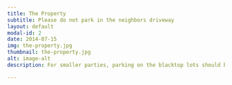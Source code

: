 ```yaml
---
title: The Property
subtitle: Please do not park in the neighbors driveway
layout: default
modal-id: 2
date: 2014-07-15
img: the-property.jpg
thumbnail: the-property.jpg
alt: image-alt
description: For smaller parties, parking on the blacktop lots should be easy and sufficient. For any other events, use the following breakdown as a guideline. The markings on the map here are explained in the sections below.

---
```

